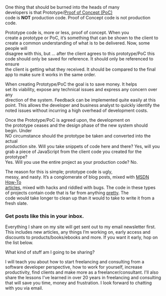 One thing that should be burned into the heads of many  
developers is that Prototype/[Proof of Concept (PoC)](http://en.wikipedia.org/wiki/Proof_of_concept)  
code is **NOT** production code. Proof of Concept code is not production  
code.

Prototype code is, more or less, proof of concept. When you  
create a prototype or PoC, it’s something that can be shown to the client to  
create a common understanding of what is to be delivered. Now, some people will  
disagree with this, but … after the client agrees to this prototype/PoC this  
code should only be saved for reference. It should only be referenced to ensure  
the client is getting what they received. It should be compared to the final  
app to make sure it works in the same order.

When creating Prototype/PoC the goal is to save money. It helps  
set its viability, expose any technical issues and express any concern over any  
direction of the system. Feedback can be implemented quite easily at this  
point. This allows the developer and business analyst to quickly identify the  
noted issues without incurring a high overhead of development costs.

Once the Prototype/PoC is agreed upon, the development on  
the prototype ceases and the design phase of the new system should begin. Under  
NO circumstance should the prototype be taken and converted into the actual  
production site. Will you take snippets of code here and there? Yes, will you  
grab a piece of JavaScript from the client code you created for the prototype?  
Yes. Will you use the entire project as your production code? No.

The reason for this is simple; prototype code is ugly,  
messy, and nasty. It’s a conglomerate of blog posts, mixed with [MSDN How-To  
articles](http://msdn2.microsoft.com/en-us/library/aa139637.aspx), mixed with hacks and riddled with bugs. The code in these types  
of projects contain code that is far from anything [pretty](http://www.codinghorror.com/blog/archives/000615.html). The  
code would take longer to clean up than it would to take to write it from a  
fresh slate.

### Get posts like this in your inbox.

Everything I share on my site will get sent out to my email newsletter first. This includes new articles, any things I’m working on, early access and discounts to products/books/ebooks and more. If you want it early, hop on the list below.

What kind of stuff am I going to be sharing?

I will teach you about how to start freelancing and consulting from a software developer perspective, how to work for yourself, increase productivity, find clients and make more as a freelancer/consultant. I'll also share the lessons I've learned in over 20 years in freelancing and consulting that will save you time, money and frustration. I look forward to chatting with you via email.